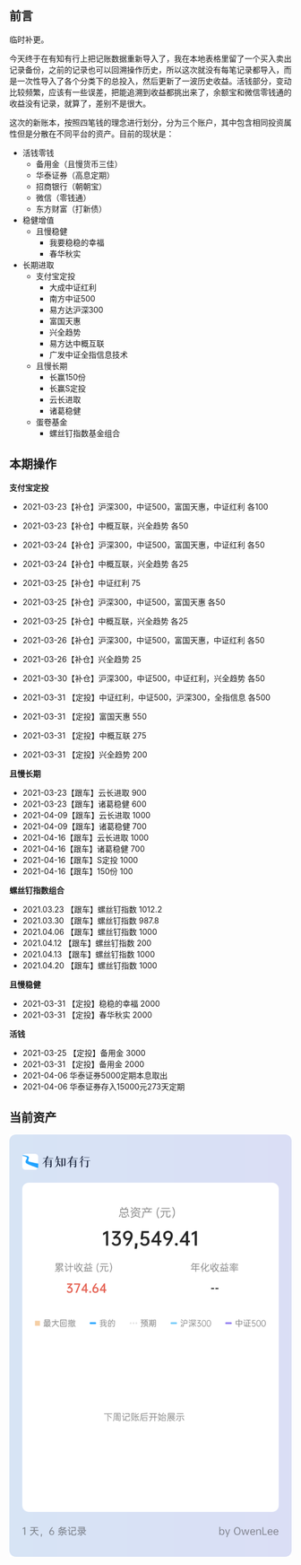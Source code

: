 ## 前言

临时补更。

今天终于在有知有行上把记账数据重新导入了，我在本地表格里留了一个买入卖出记录备份，之前的记录也可以回溯操作历史，所以这次就没有每笔记录都导入，而是一次性导入了各个分类下的总投入，然后更新了一波历史收益。活钱部分，变动比较频繁，应该有一些误差，把能追溯到收益都挑出来了，余额宝和微信零钱通的收益没有记录，就算了，差别不是很大。

这次的新账本，按照四笔钱的理念进行划分，分为三个账户，其中包含相同投资属性但是分散在不同平台的资产。目前的现状是：

- 活钱零钱
    - 备用金（且慢货币三佳）
    - 华泰证券（高息定期）
    - 招商银行（朝朝宝）
    - 微信（零钱通）
    - 东方财富（打新债）
- 稳健增值
    - 且慢稳健
        - 我要稳稳的幸福
        - 春华秋实
- 长期进取
    - 支付宝定投
        - 大成中证红利
        - 南方中证500
        - 易方达沪深300
        - 富国天惠
        - 兴全趋势
        - 易方达中概互联
        - 广发中证全指信息技术
    - 且慢长期
        - 长赢150份
        - 长赢S定投
        - 云长进取
        - 诸葛稳健
    - 蛋卷基金
        - 螺丝钉指数基金组合

## 本期操作

**支付宝定投**

- 2021-03-23【补仓】沪深300，中证500，富国天惠，中证红利 各100
- 2021-03-23【补仓】中概互联，兴全趋势 各50
- 2021-03-24【补仓】沪深300，中证500，富国天惠，中证红利 各50
- 2021-03-24【补仓】中概互联，兴全趋势 各25
- 2021-03-25【补仓】中证红利 75
- 2021-03-25【补仓】沪深300，中证500，富国天惠 各50
- 2021-03-25【补仓】中概互联，兴全趋势 各25
- 2021-03-26【补仓】沪深300，中证500，富国天惠，中证红利 各50
- 2021-03-26【补仓】兴全趋势 25
- 2021-03-30【补仓】沪深300，中证500，中证红利，兴全趋势 各50

- 2021-03-31 【定投】中证红利，中证500，沪深300，全指信息 各500
- 2021-03-31 【定投】富国天惠 550
- 2021-03-31 【定投】中概互联 275
- 2021-03-31 【定投】兴全趋势 200

**且慢长期**

- 2021-03-23【跟车】云长进取 900
- 2021-03-23【跟车】诸葛稳健 600
- 2021-04-09【跟车】云长进取 1000
- 2021-04-09【跟车】诸葛稳健 700
- 2021-04-16【跟车】云长进取 1000
- 2021-04-16【跟车】诸葛稳健 700
- 2021-04-16【跟车】S定投 1000
- 2021-04-16【跟车】150份 100

**螺丝钉指数组合**

- 2021.03.23 【跟车】螺丝钉指数 1012.2
- 2021.03.30 【跟车】螺丝钉指数 987.8
- 2021.04.06 【跟车】螺丝钉指数 1000
- 2021.04.12 【跟车】螺丝钉指数 200
- 2021.04.13 【跟车】螺丝钉指数 1000
- 2021.04.20 【跟车】螺丝钉指数 1000

**且慢稳健**

- 2021-03-31 【定投】稳稳的幸福 2000
- 2021-03-31 【定投】春华秋实 2000

**活钱**

- 2021-03-25 【定投】备用金 3000
- 2021-03-31 【定投】备用金 2000
- 2021-04-06 华泰证券5000定期本息取出
- 2021-04-06 华泰证券存入15000元273天定期

## 当前资产

![image](images/2021-04-22.png)